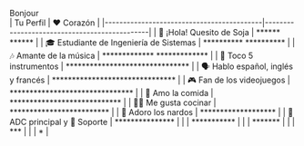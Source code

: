 Bonjour               
| Tu Perfil                                 | ❤️ Corazón                                   |
|-------------------------------------------|----------------------------------------------|
| 👋 ¡Hola! Quesito de Soja                 |        ******       ******                   |
| 🎓 Estudiante de Ingeniería de Sistemas   |      **********   **********                 |
| 🎶 Amante de la música                    |    ************* *************               |
| 🎸 Toco 5 instrumentos                    |   *******************************             |
| 🗣️ Hablo español, inglés y francés         |   *******************************             |
| 🎮 Fan de los videojuegos                 |   *******************************             |
| 🍔 Amo la comida                          |    ****************************              |
| 👨‍🍳 Me gusta cocinar                      |      *************************                |
| 🌼 Adoro los nardos                       |        *******************                   |
| 🏹 ADC principal y 🤝 Soporte              |          ***************                     |
|                                           |            ***********                       |
|                                           |              *******                         |
|                                           |                ***                           |
|                                           |                 *                            |
